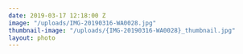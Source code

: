 ```yaml
---
date: 2019-03-17 12:18:00 Z
image: "/uploads/IMG-20190316-WA0028.jpg"
thumbnail-image: "/uploads/{IMG-20190316-WA0028}_thumbnail.jpg"
layout: photo
---
```

